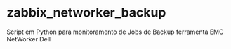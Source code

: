 # zabbix_networker_backup
Script em Python para monitoramento de Jobs de Backup ferramenta EMC NetWorker Dell
